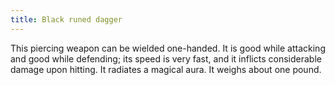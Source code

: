 ```yaml
---
title: Black runed dagger
---
```


This piercing weapon can be wielded one-handed. It is good while
attacking and good while defending; its speed is very fast, and it
inflicts considerable damage upon hitting. It radiates a magical aura.
It weighs about one pound.